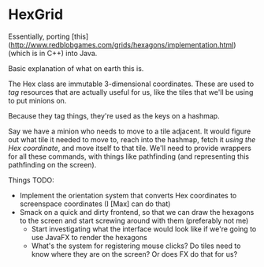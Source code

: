 # HexGrid

Essentially, porting [this] (http://www.redblobgames.com/grids/hexagons/implementation.html) (which is in C++) into Java.

Basic explanation of what on earth this is.

The Hex class are immutable 3-dimensional coordinates. These are used to _tag_ resources that are actually useful for us, like the tiles that we'll be using to put minions on.

Because they tag things, they're used as the keys on a hashmap. 

Say we have a minion who needs to move to a tile adjacent. It would figure out what tile it needed to move to, reach into the hashmap, fetch it _using the Hex coordinate_, and move itself to that tile. We'll need to provide wrappers for all these commands, with things like pathfinding (and representing this pathfinding on the screen).

Things TODO:
- Implement the orientation system that converts Hex coordinates to screenspace coordinates (I [Max] can do that)
- Smack on a quick and dirty frontend, so that we can draw the hexagons to the screen and start screwing around with them (preferably not me)
  + Start investigating what the interface would look like if we're going to use JavaFX to render the hexagons
  + What's the system for registering mouse clicks? Do tiles need to know where they are on the screen? Or does FX do that for us?
